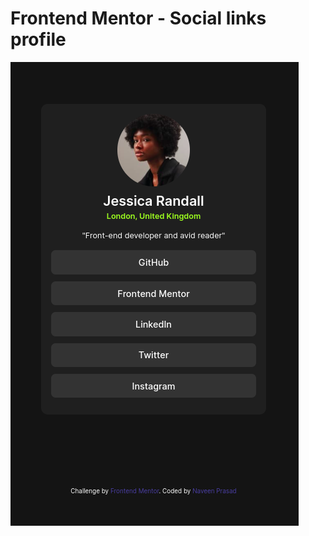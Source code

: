 # Frontend Mentor - Social links profile

![Design preview for the Social links profile coding challenge](./preview.png)
